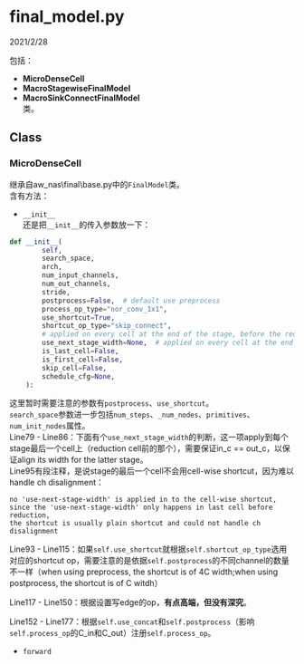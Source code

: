 # final_model.py  

2021/2/28  

包括：  
* **MicroDenseCell**  
* **MacroStagewiseFinalModel**  
* **MacroSinkConnectFinalModel**  
类。  

## Class  
### MicroDenseCell  
继承自aw_nas\final\base.py中的`FinalModel`类。  
含有方法：  
* `__init__`  
还是把`__init__`的传入参数放一下：  

```python  
def __init__(
        self,
        search_space,
        arch,
        num_input_channels,
        num_out_channels,
        stride,
        postprocess=False,  # default use preprocess
        process_op_type="nor_conv_1x1",
        use_shortcut=True,
        shortcut_op_type="skip_connect",
        # applied on every cell at the end of the stage, before the reduction cell, to ensure x2 ch in reduction
        use_next_stage_width=None,  # applied on every cell at the end of the stage, before the reduction cell, to ensure x2 ch in reduction
        is_last_cell=False,
        is_first_cell=False,
        skip_cell=False,
        schedule_cfg=None,
    ):
```  

这里暂时需要注意的参数有`postprocess`、`use_shortcut`。  
`search_space`参数进一步包括`num_steps`、`_num_nodes`、`primitives`、`num_init_nodes`属性。  
Line79 - Line86：下面有个`use_next_stage_width`的判断，这一项apply到每个stage最后一个cell上（reduction cell前的那个），需要保证in_c == out_c，以保证align its width for the latter stage。  
Line95有段注释，是说stage的最后一个cell不会用cell-wise shortcut，因为难以handle ch disalignment：  

```  
no 'use-next-stage-width' is applied in to the cell-wise shortcut,
since the 'use-next-stage-width' only happens in last cell before reduction,
the shortcut is usually plain shortcut and could not handle ch disalignment
```  

Line93 - Line115：如果`self.use_shortcut`就根据`self.shortcut_op_type`选用对应的shortcut op，需要注意的是依据`self.postprocess`的不同channel的数量不一样（when using preprocess, the shortcut is of 4C width;when using postprocess, the shortcut is of C witdh）  

Line117 - Line150：根据设置写edge的op，**有点高端，但没有深究**。  

Line152 - Line177：根据`self.use_concat`和`self.postprocess`（影响`self.process_op`的C_in和C_out）注册`self.process_op`。  


* `forward`  






